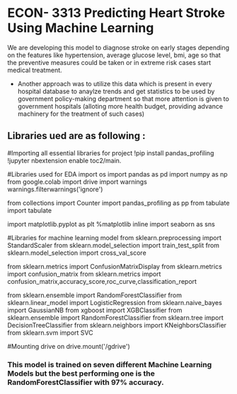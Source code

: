 # ECON- 3313 Predicting Heart Stroke Using Machine Learning

We are developing this model to diagnose stroke on early stages depending on the features like hypertension, average glucose level, bmi, age so that the preventive measures could be taken or in extreme risk cases start medical treatment.

- Another approach was to utilize this data which is present in every hospital database to anaylze trends and get statistics to be used by government policy-making department so that more attention is given to government hospitals (alloting more health budget, providing advance machinery for the treatment of such cases)

## Libraries ued are as following :

#Importing all essential libraries for project
!pip install pandas_profiling
!jupyter nbextension enable toc2/main.

#Libraries used for EDA
import os
import pandas as pd
import numpy as np
from google.colab import drive
import warnings
warnings.filterwarnings('ignore')

from collections import Counter
import pandas_profiling as pp
from tabulate import tabulate

import matplotlib.pyplot as plt
%matplotlib inline
import seaborn as sns

#Libraries for machine learning model
from sklearn.preprocessing import StandardScaler
from sklearn.model_selection import train_test_split
from sklearn.model_selection import cross_val_score

from sklearn.metrics import ConfusionMatrixDisplay
from sklearn.metrics import confusion_matrix
from sklearn.metrics import confusion_matrix,accuracy_score,roc_curve,classification_report

from sklearn.ensemble import RandomForestClassifier
from sklearn.linear_model import LogisticRegression
from sklearn.naive_bayes import GaussianNB
from xgboost import XGBClassifier
from sklearn.ensemble import RandomForestClassifier
from sklearn.tree import DecisionTreeClassifier
from sklearn.neighbors import KNeighborsClassifier
from sklearn.svm import SVC

#Mounting drive on
drive.mount('/gdrive')

### This model is trained on seven different Machine Learning Models but the best performing one is the RandomForestClassifier with 97% accuracy.
